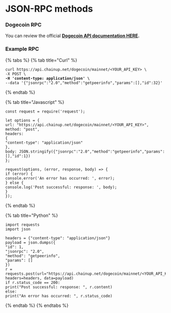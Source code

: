# JSON-RPC methods

### **Dogecoin** RPC

You can review the official [**Dogecoin API documentation HERE**](https://docs.dogechain.dog/docs/get-started/json-rpc-commands)**.**&#x20;

### Example RPC

{% tabs %}
{% tab title="Curl" %}
<pre><code>curl https://api.chainup.net/dogecoin/mainnet/&#x3C;YOUR_API_KEY> \
-X POST \
<strong>-H 'content-type: application/json' \
</strong>--data '{"jsonrpc":"2.0","method":"getpeerinfo","params":[],"id":32}'
</code></pre>
{% endtab %}

{% tab title="Javascript" %}
```
const request = require('request');

let options = {
url: "https://api.chainup.net/dogecoin/mainnet/<YOUR_API_KEY>",
method: "post",
headers:
{
"content-type": "application/json"
},
body: JSON.stringify({"jsonrpc":"2.0","method":"getpeerinfo","params":[],"id":1})
};

request(options, (error, response, body) => {
if (error) {
console.error('An error has occurred: ', error);
} else {
console.log('Post successful: response: ', body);
}
});
```
{% endtab %}

{% tab title="Python" %}
```
import requests
import json

headers = {"content-type": "application/json"}
payload = json.dumps({
"id": 1,
"jsonrpc": "2.0",
"method": "getpeerinfo",
"params": []
})
r = requests.post(url="https://api.chainup.net/dogecoin/mainnet/<YOUR_API_KEY>", headers=headers, data=payload)
if r.status_code == 200:
print("Post successful: response: ", r.content)
else:
print("An error has occurred: ", r.status_code)
```
{% endtab %}
{% endtabs %}
